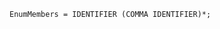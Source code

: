 <!-- This file is generated automatically by infrastructure scripts. Please don't edit by hand. -->

```{ .ebnf .slang-ebnf #EnumMembers }
EnumMembers = IDENTIFIER (COMMA IDENTIFIER)*;
```
